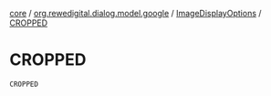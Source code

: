 [core](../../index.md) / [org.rewedigital.dialog.model.google](../index.md) / [ImageDisplayOptions](index.md) / [CROPPED](./-c-r-o-p-p-e-d.md)

# CROPPED

`CROPPED`